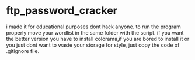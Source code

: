 # ftp_password_cracker
i made it for educational purposes dont hack anyone. to run the program properly move your wordlist in the same folder with the script.
if you want the better version you have to install colorama,if you are bored to install it or you just dont want to waste your storage for style, 
just copy the code of .gitignore file.
